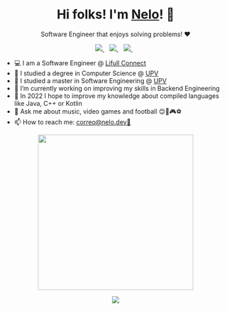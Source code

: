 <h1 align='center'>
    Hi folks! I'm <a href="https://twitter.com/nelodev">Nelo</a>! 👋
</h1>

<p align='center'>
  Software Engineer that enjoys solving problems! ❤️
</p>

<p align='center'>
  <a href="https://www.linkedin.com/in/nelodev">
    <img src="https://img.shields.io/badge/linkedin-%230077B5.svg?&style=for-the-badge&logo=linkedin&logoColor=white" />
  </a>&nbsp;&nbsp;
  <a href="https://twitter.com/nelodev">
    <img src="https://img.shields.io/badge/Twitter-1DA1F2?style=for-the-badge&logo=twitter&logoColor=white" />
  </a>&nbsp;&nbsp;
  <a href="https://github.com/nelodev">
    <img src="https://img.shields.io/badge/GitHub-100000?style=for-the-badge&logo=github&logoColor=white" />
  </a>&nbsp;&nbsp; 
</p>                                                                                            
                                                                                                         
- 💻 I am a Software Engineer @ [Lifull Connect](https://www.lifullconnect.com/)<br>
- 🌱 I studied a degree in Computer Science @ [UPV](http://www.upv.es/en)<br>
- 🌱 I studied a master in Software Engineering @ [UPV](http://www.upv.es/en)<br>
- 🔭 I’m currently working on improving my skills in Backend Engineering<br>
- 🤔 In 2022 I hope to improve my knowledge about compiled languages like Java, C++ or Kotlin<br>
- 💬 Ask me about music, video games and football 😊🎵🎮⚽<br>
- 📫 How to reach me: [correo@nelo.dev📧](mailto:correo@nelo.dev)<br>

<p align='center'>
  <a href="#"><img src="https://github-readme-stats.vercel.app/api?username=nelodev&show_icons=true&count_private=true&theme=dark" width="350"></a>
</p>

<p align='center'>
  <a href=""><img src="https://github-readme-stats.vercel.app/api/top-langs/?username=nelodev&theme=dark&hide=jupyter notebook,TeX&layout=compact"></a>
</p>
